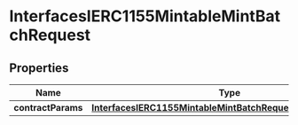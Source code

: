 

# InterfacesIERC1155MintableMintBatchRequest


## Properties

| Name | Type | Description | Notes |
|------------ | ------------- | ------------- | -------------|
|**contractParams** | [**InterfacesIERC1155MintableMintBatchRequestContractParams**](InterfacesIERC1155MintableMintBatchRequestContractParams.md) |  |  |



